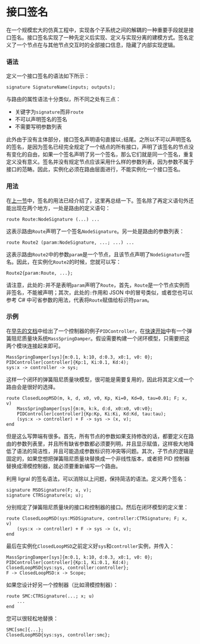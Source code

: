 <!-- Copyright (C) 2019-2021 Junruoyu Zheng. Home page: https://junruoyu-zheng.gitee.io/ligral

     Distributed under MIT license.
     See file LICENSE for detail or copy at https://opensource.org/licenses/MIT
-->

# 接口签名

在一个规模宏大的仿真工程中，实现各个子系统之间的解耦的一种重要手段就是接口签名。接口签名实现了一种先定义后实现、定义与实现分离的建模方式。签名定义了一个节点在与其他节点交互时的全部接口信息，隐藏了内部实现逻辑。

### 语法

定义一个接口签名的语法如下所示：

    signature SignatureName(inputs; outputs);

与路由的属性语法十分类似，所不同之处有三点：

- 关键字为`signature`而非`route`
- 不可以声明签名的签名
- 不需要写明参数列表

此外由于没有主体部分，接口签名声明语句直接以`;`结尾。之所以不可以声明签名的签名，是因为签名已经完全规定了一个结点的所有接口，声明了该签名的节点没有变化的自由，如果一个签名声明了另一个签名，那么它们就是同一个签名，重复定义没有意义。签名并没有规定节点应该采用什么样的参数列表，因为参数不属于接口的范畴。因此，实例化必须在路由层面进行，不能实例化一个接口签名。

### 用法

在[上一节](route)中，签名的用法已经介绍了，这里再总结一下。签名除了再定义语句外还能出现在两个地方，一处是路由的定义语句：

    route Route:NodeSignature (...) ...

这表示路由`Route`声明了一个签名`NodeSignature`。另一处是路由的参数列表：

    route Route2 (param:NodeSignature, ...; ...) ...

这表示路由`Route2`中的参数`param`是一个节点，且该节点声明了`NodeSignature`签名。因此，在实例化`Route2`的时候，您就可以写：

    Route2{param:Route, ...};

请注意，此处的`:`并不是表明`param`声明了`Route`，首先，`Route`是一个节点实例而非签名，不能被声明；其次，此处的`:`作用和 JSON 中的冒号类似，或者您也可以参考 C# 中可省参数的用法，代表将`Route`赋值给标识符`param`。

### 示例

在[早先的文档](route)中给出了一个控制器的例子`PIDController`，在[快速开始](../quick-start)中有一个弹簧阻尼质量块系统`MassSpringDamper`。假设需要构建一个闭环模型，只需要把这两个模块连接起来即可。

    MassSpringDamper[sys]{m:0.1, k:10, d:0.3, x0:1, v0: 0};
    PIDController[controller]{Kp:1, Ki:0.1, Kd:4);
    sys:x -> controller -> sys;

这样一个闭环的弹簧阻尼质量块模型，很可能是需要复用的，因此将其定义成一个路由会是很好的选择。

    route ClosedLoopMSD(m, k, d, x0, v0, Kp, Ki=0, Kd=0, tau=0.01; F; x, v)
        MassSpringDamper[sys]{m:m, k:k, d:d, x0:x0, v0:v0};
        PIDController[controller]{Kp:Kp, Ki:Ki, Kd:Kd, tau:tau);
        (sys:x -> controller) + F -> sys -> (x, v);
    end

但是这么写弊端有很多。首先，所有节点的参数如果支持修改的话，都要定义在路由的参数列表里，并且所有缺省参数都必须要列明，并且显示赋值，这样极大地降低了语法的简洁性，并且可能造成参数标识符冲突等问题。其次，子节点的逻辑是固定的，如果您想把弹簧阻尼质量块替换成一个非线性版本，或者把 PID 控制器替换成滑模控制器，就必须要重新编写一个路由。

利用 ligral 的签名语法，可以消除以上问题，保持简洁的语法。定义两个签名：

    signature MSDSignature(F; x, v);
    signature CTRSignature(x; u);

分别规定了弹簧阻尼质量块的接口和控制器的接口。然后在闭环模型的定义里：

    route ClosedLoopMSD(sys:MSDSignature, controller:CTRSignature; F; x, v)
        (sys:x -> controller) + F -> sys -> (x, v);
    end

最后在实例化`ClosedLoopMSD`之前定义好`sys`和`controller`实例，并传入：

    MassSpringDamper[sys]{m:0.1, k:10, d:0.3, x0:1, v0: 0};
    PIDController[controller]{Kp:1, Ki:0.1, Kd:4);
    ClosedLoopMSD{sys:sys, controller:controller};
    F -> ClosedLoopMSD:x -> Scope;

如果您设计好另一个控制器（比如滑模控制器）：

    route SMC:CTRSignature(...; x; u)
        ...
    end

您可以很轻松地替换：

    SMC[smc]{...};
    ClosedLoopMSD{sys:sys, controller:smc};